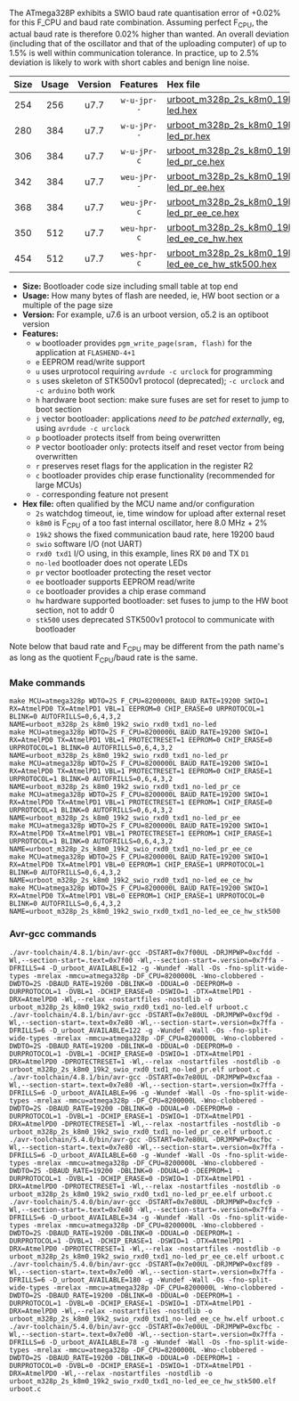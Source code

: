 The ATmega328P exhibits a SWIO baud rate quantisation error of +0.02% for this F_CPU and baud rate combination. Assuming perfect F<sub>CPU</sub>, the actual baud rate is therefore 0.02% higher than wanted. An overall deviation (including that of the oscillator and that of the uploading computer) of up to 1.5% is well within communication tolerance. In practice, up to 2.5% deviation is likely to work with short cables and benign line noise.

|Size|Usage|Version|Features|Hex file|
|:-:|:-:|:-:|:-:|:--|
|254|256|u7.7|`w-u-jpr--`|[urboot_m328p_2s_k8m0_19k2_swio_rxd0_txd1_no-led.hex](https://raw.githubusercontent.com/stefanrueger/urboot.hex/main/boards/ursense/atmega328p/watchdog_2_s/internal_oscillator_k%2B2.50%25/%2B8m000000_hz/%2B%2B19k2_baud/uart0_rxd0_txd1/no-led/urboot_m328p_2s_k8m0_19k2_swio_rxd0_txd1_no-led.hex)|
|280|384|u7.7|`w-u-jPr--`|[urboot_m328p_2s_k8m0_19k2_swio_rxd0_txd1_no-led_pr.hex](https://raw.githubusercontent.com/stefanrueger/urboot.hex/main/boards/ursense/atmega328p/watchdog_2_s/internal_oscillator_k%2B2.50%25/%2B8m000000_hz/%2B%2B19k2_baud/uart0_rxd0_txd1/no-led/urboot_m328p_2s_k8m0_19k2_swio_rxd0_txd1_no-led_pr.hex)|
|306|384|u7.7|`w-u-jPr-c`|[urboot_m328p_2s_k8m0_19k2_swio_rxd0_txd1_no-led_pr_ce.hex](https://raw.githubusercontent.com/stefanrueger/urboot.hex/main/boards/ursense/atmega328p/watchdog_2_s/internal_oscillator_k%2B2.50%25/%2B8m000000_hz/%2B%2B19k2_baud/uart0_rxd0_txd1/no-led/urboot_m328p_2s_k8m0_19k2_swio_rxd0_txd1_no-led_pr_ce.hex)|
|342|384|u7.7|`weu-jPr--`|[urboot_m328p_2s_k8m0_19k2_swio_rxd0_txd1_no-led_pr_ee.hex](https://raw.githubusercontent.com/stefanrueger/urboot.hex/main/boards/ursense/atmega328p/watchdog_2_s/internal_oscillator_k%2B2.50%25/%2B8m000000_hz/%2B%2B19k2_baud/uart0_rxd0_txd1/no-led/urboot_m328p_2s_k8m0_19k2_swio_rxd0_txd1_no-led_pr_ee.hex)|
|368|384|u7.7|`weu-jPr-c`|[urboot_m328p_2s_k8m0_19k2_swio_rxd0_txd1_no-led_pr_ee_ce.hex](https://raw.githubusercontent.com/stefanrueger/urboot.hex/main/boards/ursense/atmega328p/watchdog_2_s/internal_oscillator_k%2B2.50%25/%2B8m000000_hz/%2B%2B19k2_baud/uart0_rxd0_txd1/no-led/urboot_m328p_2s_k8m0_19k2_swio_rxd0_txd1_no-led_pr_ee_ce.hex)|
|350|512|u7.7|`weu-hpr-c`|[urboot_m328p_2s_k8m0_19k2_swio_rxd0_txd1_no-led_ee_ce_hw.hex](https://raw.githubusercontent.com/stefanrueger/urboot.hex/main/boards/ursense/atmega328p/watchdog_2_s/internal_oscillator_k%2B2.50%25/%2B8m000000_hz/%2B%2B19k2_baud/uart0_rxd0_txd1/no-led/urboot_m328p_2s_k8m0_19k2_swio_rxd0_txd1_no-led_ee_ce_hw.hex)|
|454|512|u7.7|`wes-hpr-c`|[urboot_m328p_2s_k8m0_19k2_swio_rxd0_txd1_no-led_ee_ce_hw_stk500.hex](https://raw.githubusercontent.com/stefanrueger/urboot.hex/main/boards/ursense/atmega328p/watchdog_2_s/internal_oscillator_k%2B2.50%25/%2B8m000000_hz/%2B%2B19k2_baud/uart0_rxd0_txd1/no-led/urboot_m328p_2s_k8m0_19k2_swio_rxd0_txd1_no-led_ee_ce_hw_stk500.hex)|

- **Size:** Bootloader code size including small table at top end
- **Usage:** How many bytes of flash are needed, ie, HW boot section or a multiple of the page size
- **Version:** For example, u7.6 is an urboot version, o5.2 is an optiboot version
- **Features:**
  + `w` bootloader provides `pgm_write_page(sram, flash)` for the application at `FLASHEND-4+1`
  + `e` EEPROM read/write support
  + `u` uses urprotocol requiring `avrdude -c urclock` for programming
  + `s` uses skeleton of STK500v1 protocol (deprecated); `-c urclock` and `-c arduino` both work
  + `h` hardware boot section: make sure fuses are set for reset to jump to boot section
  + `j` vector bootloader: applications *need to be patched externally*, eg, using `avrdude -c urclock`
  + `p` bootloader protects itself from being overwritten
  + `P` vector bootloader only: protects itself and reset vector from being overwritten
  + `r` preserves reset flags for the application in the register R2
  + `c` bootloader provides chip erase functionality (recommended for large MCUs)
  + `-` corresponding feature not present
- **Hex file:** often qualified by the MCU name and/or configuration
  + `2s` watchdog timeout, ie, time window for upload after external reset
  + `k8m0` is F<sub>CPU</sub> of a too fast internal oscillator, here 8.0 MHz + 2%
  + `19k2` shows the fixed communication baud rate, here 19200 baud
  + `swio` software I/O (not UART)
  + `rxd0 txd1` I/O using, in this example, lines RX `D0` and TX `D1`
  + `no-led` bootloader does not operate LEDs
  + `pr` vector bootloader protecting the reset vector
  + `ee` bootloader supports EEPROM read/write
  + `ce` bootloader provides a chip erase command
  + `hw` hardware supported bootloader: set fuses to jump to the HW boot section, not to addr 0
  + `stk500` uses deprecated STK500v1 protocol to communicate with bootloader


Note below that baud rate and F<sub>CPU</sub> may be different from the path name's as long as the quotient F<sub>CPU</sub>/baud rate is the same.

### Make commands
```
make MCU=atmega328p WDTO=2S F_CPU=8200000L BAUD_RATE=19200 SWIO=1 RX=AtmelPD0 TX=AtmelPD1 VBL=1 EEPROM=0 CHIP_ERASE=0 URPROTOCOL=1 BLINK=0 AUTOFRILLS=0,6,4,3,2 NAME=urboot_m328p_2s_k8m0_19k2_swio_rxd0_txd1_no-led
make MCU=atmega328p WDTO=2S F_CPU=8200000L BAUD_RATE=19200 SWIO=1 RX=AtmelPD0 TX=AtmelPD1 VBL=1 PROTECTRESET=1 EEPROM=0 CHIP_ERASE=0 URPROTOCOL=1 BLINK=0 AUTOFRILLS=0,6,4,3,2 NAME=urboot_m328p_2s_k8m0_19k2_swio_rxd0_txd1_no-led_pr
make MCU=atmega328p WDTO=2S F_CPU=8200000L BAUD_RATE=19200 SWIO=1 RX=AtmelPD0 TX=AtmelPD1 VBL=1 PROTECTRESET=1 EEPROM=0 CHIP_ERASE=1 URPROTOCOL=1 BLINK=0 AUTOFRILLS=0,6,4,3,2 NAME=urboot_m328p_2s_k8m0_19k2_swio_rxd0_txd1_no-led_pr_ce
make MCU=atmega328p WDTO=2S F_CPU=8200000L BAUD_RATE=19200 SWIO=1 RX=AtmelPD0 TX=AtmelPD1 VBL=1 PROTECTRESET=1 EEPROM=1 CHIP_ERASE=0 URPROTOCOL=1 BLINK=0 AUTOFRILLS=0,6,4,3,2 NAME=urboot_m328p_2s_k8m0_19k2_swio_rxd0_txd1_no-led_pr_ee
make MCU=atmega328p WDTO=2S F_CPU=8200000L BAUD_RATE=19200 SWIO=1 RX=AtmelPD0 TX=AtmelPD1 VBL=1 PROTECTRESET=1 EEPROM=1 CHIP_ERASE=1 URPROTOCOL=1 BLINK=0 AUTOFRILLS=0,6,4,3,2 NAME=urboot_m328p_2s_k8m0_19k2_swio_rxd0_txd1_no-led_pr_ee_ce
make MCU=atmega328p WDTO=2S F_CPU=8200000L BAUD_RATE=19200 SWIO=1 RX=AtmelPD0 TX=AtmelPD1 VBL=0 EEPROM=1 CHIP_ERASE=1 URPROTOCOL=1 BLINK=0 AUTOFRILLS=0,6,4,3,2 NAME=urboot_m328p_2s_k8m0_19k2_swio_rxd0_txd1_no-led_ee_ce_hw
make MCU=atmega328p WDTO=2S F_CPU=8200000L BAUD_RATE=19200 SWIO=1 RX=AtmelPD0 TX=AtmelPD1 VBL=0 EEPROM=1 CHIP_ERASE=1 URPROTOCOL=0 BLINK=0 AUTOFRILLS=0,6,4,3,2 NAME=urboot_m328p_2s_k8m0_19k2_swio_rxd0_txd1_no-led_ee_ce_hw_stk500
```

### Avr-gcc commands
```
./avr-toolchain/4.8.1/bin/avr-gcc -DSTART=0x7f00UL -DRJMPWP=0xcfdd -Wl,--section-start=.text=0x7f00 -Wl,--section-start=.version=0x7ffa -DFRILLS=4 -D_urboot_AVAILABLE=12 -g -Wundef -Wall -Os -fno-split-wide-types -mrelax -mmcu=atmega328p -DF_CPU=8200000L -Wno-clobbered -DWDTO=2S -DBAUD_RATE=19200 -DBLINK=0 -DDUAL=0 -DEEPROM=0 -DURPROTOCOL=1 -DVBL=1 -DCHIP_ERASE=0 -DSWIO=1 -DTX=AtmelPD1 -DRX=AtmelPD0 -Wl,--relax -nostartfiles -nostdlib -o urboot_m328p_2s_k8m0_19k2_swio_rxd0_txd1_no-led.elf urboot.c
./avr-toolchain/4.8.1/bin/avr-gcc -DSTART=0x7e80UL -DRJMPWP=0xcf9d -Wl,--section-start=.text=0x7e80 -Wl,--section-start=.version=0x7ffa -DFRILLS=6 -D_urboot_AVAILABLE=122 -g -Wundef -Wall -Os -fno-split-wide-types -mrelax -mmcu=atmega328p -DF_CPU=8200000L -Wno-clobbered -DWDTO=2S -DBAUD_RATE=19200 -DBLINK=0 -DDUAL=0 -DEEPROM=0 -DURPROTOCOL=1 -DVBL=1 -DCHIP_ERASE=0 -DSWIO=1 -DTX=AtmelPD1 -DRX=AtmelPD0 -DPROTECTRESET=1 -Wl,--relax -nostartfiles -nostdlib -o urboot_m328p_2s_k8m0_19k2_swio_rxd0_txd1_no-led_pr.elf urboot.c
./avr-toolchain/4.8.1/bin/avr-gcc -DSTART=0x7e80UL -DRJMPWP=0xcfaa -Wl,--section-start=.text=0x7e80 -Wl,--section-start=.version=0x7ffa -DFRILLS=6 -D_urboot_AVAILABLE=96 -g -Wundef -Wall -Os -fno-split-wide-types -mrelax -mmcu=atmega328p -DF_CPU=8200000L -Wno-clobbered -DWDTO=2S -DBAUD_RATE=19200 -DBLINK=0 -DDUAL=0 -DEEPROM=0 -DURPROTOCOL=1 -DVBL=1 -DCHIP_ERASE=1 -DSWIO=1 -DTX=AtmelPD1 -DRX=AtmelPD0 -DPROTECTRESET=1 -Wl,--relax -nostartfiles -nostdlib -o urboot_m328p_2s_k8m0_19k2_swio_rxd0_txd1_no-led_pr_ce.elf urboot.c
./avr-toolchain/5.4.0/bin/avr-gcc -DSTART=0x7e80UL -DRJMPWP=0xcfbc -Wl,--section-start=.text=0x7e80 -Wl,--section-start=.version=0x7ffa -DFRILLS=6 -D_urboot_AVAILABLE=60 -g -Wundef -Wall -Os -fno-split-wide-types -mrelax -mmcu=atmega328p -DF_CPU=8200000L -Wno-clobbered -DWDTO=2S -DBAUD_RATE=19200 -DBLINK=0 -DDUAL=0 -DEEPROM=1 -DURPROTOCOL=1 -DVBL=1 -DCHIP_ERASE=0 -DSWIO=1 -DTX=AtmelPD1 -DRX=AtmelPD0 -DPROTECTRESET=1 -Wl,--relax -nostartfiles -nostdlib -o urboot_m328p_2s_k8m0_19k2_swio_rxd0_txd1_no-led_pr_ee.elf urboot.c
./avr-toolchain/5.4.0/bin/avr-gcc -DSTART=0x7e80UL -DRJMPWP=0xcfc9 -Wl,--section-start=.text=0x7e80 -Wl,--section-start=.version=0x7ffa -DFRILLS=6 -D_urboot_AVAILABLE=34 -g -Wundef -Wall -Os -fno-split-wide-types -mrelax -mmcu=atmega328p -DF_CPU=8200000L -Wno-clobbered -DWDTO=2S -DBAUD_RATE=19200 -DBLINK=0 -DDUAL=0 -DEEPROM=1 -DURPROTOCOL=1 -DVBL=1 -DCHIP_ERASE=1 -DSWIO=1 -DTX=AtmelPD1 -DRX=AtmelPD0 -DPROTECTRESET=1 -Wl,--relax -nostartfiles -nostdlib -o urboot_m328p_2s_k8m0_19k2_swio_rxd0_txd1_no-led_pr_ee_ce.elf urboot.c
./avr-toolchain/5.4.0/bin/avr-gcc -DSTART=0x7e00UL -DRJMPWP=0xcf89 -Wl,--section-start=.text=0x7e00 -Wl,--section-start=.version=0x7ffa -DFRILLS=6 -D_urboot_AVAILABLE=180 -g -Wundef -Wall -Os -fno-split-wide-types -mrelax -mmcu=atmega328p -DF_CPU=8200000L -Wno-clobbered -DWDTO=2S -DBAUD_RATE=19200 -DBLINK=0 -DDUAL=0 -DEEPROM=1 -DURPROTOCOL=1 -DVBL=0 -DCHIP_ERASE=1 -DSWIO=1 -DTX=AtmelPD1 -DRX=AtmelPD0 -Wl,--relax -nostartfiles -nostdlib -o urboot_m328p_2s_k8m0_19k2_swio_rxd0_txd1_no-led_ee_ce_hw.elf urboot.c
./avr-toolchain/5.4.0/bin/avr-gcc -DSTART=0x7e00UL -DRJMPWP=0xcfbc -Wl,--section-start=.text=0x7e00 -Wl,--section-start=.version=0x7ffa -DFRILLS=6 -D_urboot_AVAILABLE=78 -g -Wundef -Wall -Os -fno-split-wide-types -mrelax -mmcu=atmega328p -DF_CPU=8200000L -Wno-clobbered -DWDTO=2S -DBAUD_RATE=19200 -DBLINK=0 -DDUAL=0 -DEEPROM=1 -DURPROTOCOL=0 -DVBL=0 -DCHIP_ERASE=1 -DSWIO=1 -DTX=AtmelPD1 -DRX=AtmelPD0 -Wl,--relax -nostartfiles -nostdlib -o urboot_m328p_2s_k8m0_19k2_swio_rxd0_txd1_no-led_ee_ce_hw_stk500.elf urboot.c
```

